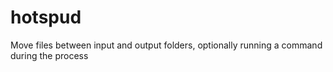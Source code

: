 # hotspud
Move files between input and output folders, optionally running a command during the process
